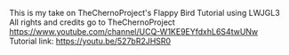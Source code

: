 This is my take on TheChernoProject's Flappy Bird Tutorial using LWJGL3  
All rights and credits go to TheChernoProject https://www.youtube.com/channel/UCQ-W1KE9EYfdxhL6S4twUNw  
Tutorial link: https://youtu.be/527bR2JHSR0  
